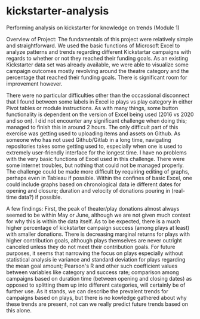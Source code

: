 # kickstarter-analysis
Performing analysis on kickstarter for knowledge on trends (Module 1)

Overview of Project: The fundamentals of this project were relatively simple and straightforward. We used the basic functions of Microsoft Excel to analyze patterns and trends regarding different Kickstartar campaigns with regards to whether or not they reached their funding goals. As an existing Kickstarter data set was already available, we were able to visualize some campaign outcomes mostly revolving around the theatre category and the percentage that reached their funding goals. There is significant room for improvement however.

There were no particular difficulties other than the occassional disconnect that I found between some labels in Excel ie plays vs play category in either Pivot tables or module instructions. As with many things, some button functionality is dependent on the version of Excel being used (2016 vs 2020 and so on). I did not encounter any significant challenge when doing this; managed to finish this in around 2 hours. The only difficult part of this exercise was getting used to uploading items and assets on Github. As someone who has not used Github/Gitlab in a long time, navigating repositories takes some getting used to, especially when one is used to extremely user-friendly interface for the longest time. I have no problems with the very basic functions of Excel used in this challenge. There were some internet troubles, but nothing that could not be managed properly. 
The challenge could be made more difficult by requiring editing of graphs, perhaps even in Tableau if possible. Within the confines of basic Excel, one could include graphs based on chronological data ie different dates for opening and closure; duration and velocity of donations pouring in (real-time data?) if possible. 

A few findings: First, the peak of theater/play donations almost always seemed to be within May or June, although we are not given much context for why this is within the data itself. As to be expected, there is a much higher percentage of kickstarter campaign success (among plays at least) with smaller donations. There is decreasing marginal returns for plays with higher contribution goals, although plays themselves are never outright canceled unless they do not meet their contribution goals. For future purposes, it seems that narrowing the focus on plays especially without statistical analysis ie variance and standard deviation for plays regarding the mean goal amount; Pearson's R and other such coefficient values between variables like category and success rate; comparison among campaigns based on duration time (between opening and closing dates) as opposed to splitting them up into different categories, will certainly be of further use. As it stands, we can describe the prevalent trends for campaigns based on plays, but there is no kowledge gathered about why these trends are present, not can we really predict future trends based on this alone.
